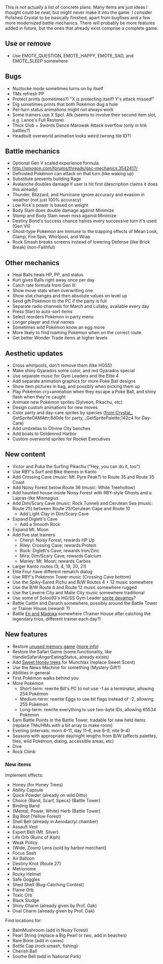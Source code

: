 This is *not* actually a list of concrete plans. Many items are just ideas I thought could be neat, but might never make it into the game. I consider Polished Crystal to be basically finished, apart from bugfixes and a few more modernized battle mechanics. There will probably be more features added in future, but the ones that already exist comprise a complete game.


## Use or remove

* Use EMOTE_QUESTION, EMOTE_HAPPY, EMOTE_SAD, and EMOTE_SLEEP somewhere


## Bugs

* Nuzlocke mode sometimes turns on by itself
* TMs refresh PP
* Protect prints (sometimes?) "X is protecting itself! Y's attack missed!"
* Dig sometimes prints that both Pokémon dug a hole
* Per-turn status animations might not always work
* Some trainers use X Spcl. Atk (seems to involve their second item slot, e.g. Lance's Full Restore)
* Thick Club + Swords Dance Marowak Attack overflow (only in link battles?)
* Headbutt overworld animation looks weird (wrong tile ID?)


## Battle mechanics

* Optional Gen V scaled experience formula
* http://smogon.com/forums/threads/gsc-mechanics.3542417/
* Defrosted Pokémon can attack on that turn (like waking up)
* Substitute prevents building Rage
* Avalanche doubles damage if user is hit first (description claims it does this already)
* Thunder, Blizzard, and Hurricane ignore accuracy and evasion in weather (not just 100% accuracy)
* Low Kick's power is based on weight
* Body Slam does double damage against Minimize
* Stomp and Body Slam never miss against Minimize
* Destiny Bond's success chance halves every successive turn it's used (Gen VII)
* Ghost-type Pokémon are immune to the trapping effects of Mean Look, Clamp, Fire Spin, Whirlpool, and Wrap
* Rock Smash breaks screens instead of lowering Defense (like Brick Break) (non-Faithful)


## Other mechanics

* Heal Balls heals HP, PP, and status
* Kurt gives Balls right away once per day
* Catch rate formula from Gen III
* Show move stats when overwriting one
* Show stat changes and then absolute values on level up
* Send gift Pokémon to the PC if the party is full
* Separate radio channels for March and Lullaby, available every day
* Press Start to auto-sort items
* Select reorders Pokémon in party menu
* Longer player and rival names
* Sometimes wild Pokémon know an egg move
* More likely to find roaming Pokémon when on the correct route
* Get better Wonder Trade items at higher levels


## Aesthetic updates

* Cross whirlpools, don't remove them (like HGSS)
* Make shiny Gyarados some color, and red Gyarados special
* Use separate music for Gym Leaders and the Elite 4
* Add separate animation graphics for more Poké Ball designs
* Show item pictures in bag, and possibly when picking them up
* Play Pokémon cry+animation when they escape a Poké Ball, and shiny flash when they're caught
* Animate new Pokémon sprites (Sylveon, Pikachu, etc)
* Design custom animations for new moves
* Color party and day-care sprites by species ([from Crystal_](https://hax.iimarck.us/topic/6932/), GetSpriteOAMAttr;8d0de for party, \_GetSpritePalette;142c4 for Day-Care)
* Add umbrellas to Olivine City benches
* Add boats to Goldenrod Harbor
* Custom overworld sprites for Rocket Executives


## New content

* Victor and Puka the Surfing Pikachu ("Hey, you can do it, too")
* Use RBY's Surf and Bike themes in Kanto
* Add Crossing Cave (music: Mt. Pyre Peak?) to Route 35 and Route 35 Coast
* Add Noisy Forest below Route 36 (music: White Treehollow)
* Add haunted house inside Noisy Forest with RBY-style Ghosts and a Lapras-like Mismagius
* Add Dim/Scary Cave (music: Rock Tunnel) and Cerulean Sea (music: Route 25) between Route 25/Cerulean Cape and Route 10
   * Add Light Clay in Dim/Scary Cave
* Expand Diglett's Cave
   * Add a Smooth Rock
* Expand Mt. Moon
* Add five stat trainers
   * Cheryl: Noisy Forest; rewards HP Up
   * Riley: Crossing Cave; rewards Protein
   * Buck: Diglett's Cave; rewards Iron/Zinc
   * Mira: Dim/Scary Cave; rewards Calcium
   * Marley: Mt. Moon; rewards Carbos
* Larger Kanto routes (3, 4, 19, 20, 21)
* Elite Four have different rematch dialog
* Use RBY's Pokémon Tower music (Crossing Cave bottom)
* Use the Spiky-Eared Pichu and B/W Routes 4 + 12 music somewhere
* Use the B/W Route 4 and Route 12 music somewhere rugged
* Use the Laverre City and Malie City music somewhere traditional
* Use some of Soloo93's HG/SS Gym Leader [sprite devamps](https://hax.iimarck.us/post/36679/#p36679)?
* Battle Caitlin and Darach somewhere, possibly around the Battle Tower or Trainer House (reward: ?)
* Battle [En and Madoka](http://bulbapedia.bulbagarden.net/wiki/The_Legendary_Rotation_Battle!) somewhere (Trainer House after catching the legendary trios, different trainer each day?)


## New features

* Restore [unused memory game](http://iimarck.us/i/memory/) ([more info](https://tcrf.net/Pok%C3%A9mon_Gold_and_Silver#Unused_Memory_Game))
* Restore the Safari Game (some functionality, like HandleSafariAngerEatingStatus, already exists)
* Add [Sweet Honey trees](http://iimarck.us/i/sweet-honey/) for Munchlax (replace Sweet Scent)
* Use the News Machine for something (Mystery Gift?)
* Abilities in general
* First Pokémon walks behind you
* More Pokémon
   * Short-term: rewrite Bill's PC to not use -1 as a terminator, allowing 254 Pokémon
   * Medium-term: rewrite Eggs to use bit flags instead of -2, allowing 255 Pokémon
   * Long-term: rewrite everything to use two-byte IDs, allowing 65534 Pokémon
* Earn Battle Points in the Battle Tower, tradable for new held items (replace TMs/HMs with a bit array to make room)
* Evening (intervals: morn 4–11, day 11–6, eve 6–9, nite 9–4)
* Seasons with appropriate day/night lengths from B/W (affects palettes, tiles, wild Pokémon, dialog, accessible areas, etc)
* Dive
* Rock Climb


### New items

Implement effects:

* Honey (for Honey Trees)
* Ability Capsule
* Quick Powder (already on wild Ditto)
* Choice {Band, Scarf, Specs} (Battle Tower)
* Binding Band
* {Mental, Power, White} Herb (Battle Tower)
* Big Root (Yellow Forest)
* Shell Bell (already in Aerodactyl chamber)
* Assault Vest
* Expert Belt (Mt. Silver)
* Life Orb (Ruins of Alph)
* Weak Policy
* {Wide, Zoom} Lens (sold by harbor merchant)
* Focus Sash
* Air Balloon
* Destiny Knot (Route 27)
* Metronome
* Rocky Helmet
* Safe Goggles
* Shed Shell (Bug-Catching Contest)
* Flame Orb
* Toxic Orb
* Black Sludge
* Shiny Charm (already given by Prof. Oak)
* Oval Charm (already given by Prof. Oak)

Find locations for:

* BalmMushroom (add in Noisy Forest)
* Pearl String (replace a Big Pearl or two, add in beaches)
* Rare Bone (add in caves)
* Bottle Cap (rock smash, fishing)
* Cherish Ball
* Soothe Bell (add in National Park)
